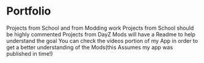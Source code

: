 # Portfolio
Projects from School and from Modding work
Projects from School should be highly commented
Projects from DayZ Mods will have a Readme to help understand the goal You can check the videos portion of my App in order to get a better understanding of the Mods(this Assumes my app was published in time!)